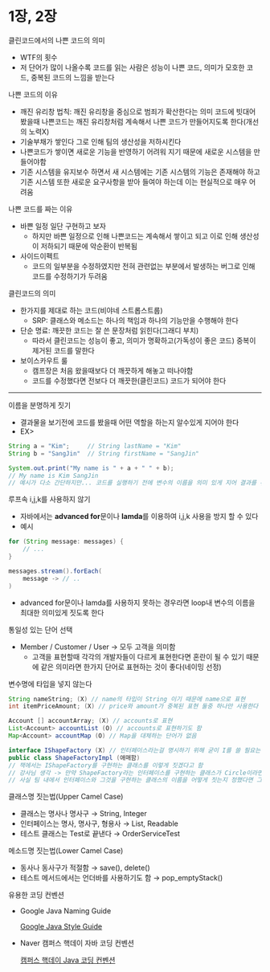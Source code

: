 # 1장, 2장

클린코드에서의 나쁜 코드의 의미

- WTF의 횟수
- 저 단어가 많이 나올수록 코드를 읽는 사람은 성능이 나쁜 코드, 의미가 모호한 코드, 중복된 코드의 느낌을 받는다

나쁜 코드의 이유

- 깨진 유리창 법칙: 깨진 유리창을 중심으로 범죄가 확산한다는 의미 코드에 빗대어 봤을때 나쁜코드는 깨진 유리창처럼 계속해서 나쁜 코드가 만들어지도록 한다(개선의 노력X)
- 기술부채가 쌓인다 그로 인해 팀의 생산성을 저하시킨다
- 나쁜코드가 쌓이면 새로운 기능을 반영하기 어려워 지기 때문에 새로운 시스템을 만들어야함
- 기존 시스템을 유지보수 하면서 새 시스템에는 기존 시스템의 기능은 존재해야 하고 기존 시스템 또한 새로운 요구사항을 받아 들여야 하는데 이는 현실적으로 매우 어려움

나쁜 코드를 짜는 이유

- 바쁜 일정 일단 구현하고 보자
    - 하지만 바쁜 일정으로 인해 나쁜코드는 계속해서 쌓이고 되고 이로 인해 생산성이 저하되기 때문에 악순환이 반복됨
- 사이드이펙트
    - 코드의 일부분을 수정하였지만 전혀 관련없는 부분에서 발생하는 버그로 인해 코드를 수정하기가 두려움

클린코드의 의미

- 한가지를 제대로 하는 코드(비야네 스트롭스트룹)
    - SRP: 클래스와 메소드는 하나의 책임과 하나의 기능만을 수행해야 한다
- 단순 명료: 깨끗한 코드는 잘 쓴 문장처럼 읽힌다(그래디 부치)
    - 따라서 클린코드는 성능이 좋고, 의미가 명확하고(가독성이 좋은 코드) 중복이 제거된 코드를 말한다
- 보이스카우트 룰
    - 캠프장은 처음 왔을때보다 더 깨끗하게 해놓고 떠나야함
    - 코드를 수정했다면 전보다 더 깨끗한(클린코드) 코드가 되어야 한다

---

이름을 분명하게 짓기

- 결과물을 보기전에 코드를 봤을때 어떤 역할을 하는지 알수있게 지어야 한다
- EX>

```java
String a = "Kim";     // String lastName = "Kim"
String b = "SangJin"  // String firstName = "SangJin"

System.out.print("My name is " + a + " " + b);
// My name is Kim SangJin
// 예시가 다소 간단하지만... 코드를 실행하기 전에 변수의 이름을 의미 있게 지어 결과를 유추할수 있게 한다
```

루프속 i,j,k를 사용하지 않기

- 자바에서는 **advanced for**문이나 **lamda**를 이용하여 i,j,k 사용을 방지 할 수 있다
- 예시

```java
for (String message: messages) {
	// ...
}
```

```java
messages.stream().forEach(
	message -> // ..
)
```

- advanced for문이나 lamda를 사용하지 못하는 경우라면 loop내 변수의 이름을 최대한 의미있게 짓도록 한다

통일성 있는 단어 선택

- Member / Customer / User   → 모두 고객을 의미함
    - 고객을 표현할때 각각의 개발자들이 다르게 표현한다면 혼란이 될 수 있기 때문에 같은 의미라면 한가지 단어로 표현하는 것이 좋다(네이밍 선정)

변수명에 타입을 넣지 않는다

```java
String nameString; (X) // name의 타입이 String 이기 때문에 name으로 표현
int itemPriceAmount; (X) // price와 amount가 중복된 표현 둘중 하나만 사용한다

Account [] accountArray; (X) // accounts로 표현
List<Account> accountList (O) // accounts로 표현하기도 함
Map<Account> accountMap (O) // Map을 대체하는 단어가 없음

interface IShapeFactory (X) // 인터페이스라는걸 명시하기 위해 굳이 I를 쓸 필요는 없음(다소 옛날 방식)
public class ShapeFactoryImpl (애매함)
// 책에서는 IShapeFactory를 구현하는 클래스를 이렇게 짓겠다고 함
// 강사님 생각 -> 만약 ShapeFactory라는 인터페이스를 구현하는 클래스가 Circle이라면 그 이름을 CircleFactory로 짓겠다
// 사실 팀 내에서 인터페이스와 그것을 구현하는 클래스의 이름을 어떻게 짓는지 정했다면 그 룰을 따르는게 좋다
```

클래스명 짓는법(Upper Camel Case)

- 클래스는 명사나 명사구 → String, Integer
- 인터페이스는 명사, 명사구, 형용사 → List, Readable
- 테스트 클래스는 Test로 끝낸다 → OrderServiceTest

메소드명 짓는법(Lower Camel Case)

- 동사나 동사구가 적절함 → save(), delete()
- 테스트 메서드에서는 언더바를 사용하기도 함 → pop_emptyStack()

유용한 코딩 컨벤션

- Google Java Naming Guide

    [Google Java Style Guide](https://google.github.io/styleguide/javaguide#s5-naming)

- Naver 캠퍼스 핵데이 자바 코딩 컨벤션

    [캠퍼스 핵데이 Java 코딩 컨벤션](https://naver.github.io/hackday-conventions-java/#naming)
